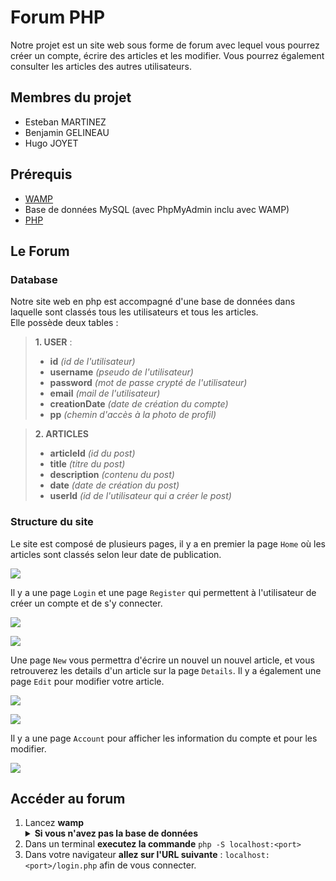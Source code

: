 # Forum PHP

Notre projet est un site web sous forme de forum avec lequel vous pourrez créer un compte, écrire des articles et les modifier. Vous pourrez également consulter les articles des autres utilisateurs.

## Membres du projet

* Esteban MARTINEZ
* Benjamin GELINEAU
* Hugo JOYET

## Prérequis

* [WAMP](https://www.wampserver.com)
* Base de données MySQL (avec PhpMyAdmin inclu avec WAMP)
* [PHP](https://www.php.net/downloads)

## Le Forum

### Database

Notre site web en php est accompagné d'une base de données dans laquelle sont classés tous les utilisateurs et tous les articles.<br>
Elle possède deux tables :

> **1. USER** : 
> - **id** *(id de l'utilisateur)*
> - **username** *(pseudo de l'utilisateur)*
> - **password** *(mot de passe crypté de l'utilisateur)*
> - **email** *(mail de l'utilisateur)*
> - **creationDate** *(date de création du compte)*
> - **pp** *(chemin d'accès à la photo de profil)*

> **2. ARTICLES**
> - **articleId** *(id du post)*
> - **title** *(titre du post)*
> - **description** *(contenu du post)*
> - **date** *(date de création du post)*
> - **userId** *(id de l'utilisateur qui a créer le post)*


### Structure du site

Le site est composé de plusieurs pages, il y a en premier la page `Home` où les articles sont classés selon leur date de publication. 

![](https://i.imgur.com/zAOHlg5.png)


Il y a une page `Login` et une page `Register` qui permettent à l'utilisateur de créer un compte et de s'y connecter.

![](https://i.imgur.com/eXYioV2.png)

![](https://i.imgur.com/nEbbsy9.png)


Une page `New` vous permettra d'écrire un nouvel un nouvel article, et vous retrouverez les details d'un article sur la page `Details`. Il y a également une page `Edit` pour modifier votre article.

![](https://i.imgur.com/dsBB7cF.png)

![](https://i.imgur.com/11trXXL.png)


Il y a une page `Account` pour afficher les information du compte et pour les modifier.

![](https://i.imgur.com/kvRlxjR.png)

## Accéder au forum

1. Lancez **wamp**<br>
    <details>
    <summary><b>Si vous n'avez pas la base de données</b></summary>
    <br>
    <ol>
        <li>Accédez à <a href="http://localhost/phpmyadmin/index.php">PhpMyAdmin</a>,
        <li>Créez une <b>nouvelle base de données</b>,
        <li>Une fois sélectionnée, allez dans l'onglet <b>SQL</b>,
        <li>Écrivez les reqêtes suivantes :
        <pre>
        DROP TABLE IF EXISTS `articles`;
        CREATE TABLE IF NOT EXISTS `articles` (
            `articleId` int(11) NOT NULL AUTO_INCREMENT,
            `title` varchar(70) NOT NULL,
            `description` varchar(255) NOT NULL,
            `date` date NOT NULL,
            `userId` int(11) NOT NULL,
            PRIMARY KEY (`articleId`)
        )<br>
        DROP TABLE IF EXISTS `user`;
        CREATE TABLE IF NOT EXISTS `user` (
            `id` int(11) NOT NULL AUTO_INCREMENT,
            `username` varchar(20) NOT NULL,
            `password` varchar(255) NOT NULL,
            `email` varchar(80) NOT NULL,
            `creationDate` date NOT NULL,
            `pp` varchar(2083) NOT NULL DEFAULT 'https://www.cournondanseattitude.fr/wp-content/uploads/2019/07/blank-profile-picture-973460_640.png',
            PRIMARY KEY (`id`),
            UNIQUE KEY `username` (`username`),
            UNIQUE KEY `email` (`email`)
        );
    </details>
2. Dans un terminal **executez la commande** `php -S localhost:<port>`
3. Dans votre navigateur **allez sur l'URL suivante** : `localhost:<port>/login.php` afin de vous connecter.
